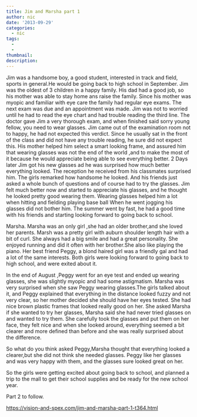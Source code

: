 ```yaml
---
title: Jim and Marsha part 1
author: nic
date: '2013-09-29'
categories:
  - nic
tags:
  - 
  - 
thumbnail: 
description: 
---
```


Jim was a handsome boy, a good student, interested in track and field, sports in general.He would be going back to high school 
in September.
Jim was the oldest of 3 children in a happy family. His dad had a good job, so his mother was able to stay home ans raise the family.
Since his mother was myopic and familiar with eye care the family had regular eye exams.
The next exam was due and an appointment was made.
Jim was not to worried until he had to read the eye chart and had trouble reading the third line.
The doctor gave Jim a very thorough exam, and when finished said sorry young fellow, you need to wear glasses.
Jim came out of the examination room not to happy, he had not expected this verdict.
Since he usually sat in the front of the class and did not have any trouble reading, he sure did not expect this.
His mother helped him select a smart looking frame, and assured him that wearing glasses was not the end of the world ,and to make the most of it  because he would appreciate being able to see everything better.
2 Days later Jim got his new glasses ad he was surprised how much better everything looked.
The reception he received from his classmates surprised him. The girls remarked how handsome he looked.
And his friends just asked a whole bunch of questions and of course had to try the glasses.
Jim felt much better now and started to appreciate his glasses, and he thought he looked pretty good wearing them.
Wearing glasses helped him a lot when hitting and fielding playing base ball
When he went jogging his glasses did not bother him.
The summer went by fast, he had a good time with his friends and starting looking forward to going back to school.


Marsha.
Marsha was an only girl ,she had an older brother,and she loved her parents.
Marsh was a pretty girl with auburn shoulder length hair with a bit of curl.
She always had a big smile and had a great personality. She enjoyed running and did it often with her brother.She also like playing the piano.
Her best friend Peggy, a blond haired girl was a friendly  gal and had a lot of the same interests.
Both girls were looking forward to going back to high school, and were exited about it.

In the end of August ,Peggy went for an eye test and ended up wearing glasses, she was slightly myopic and had some astigmatism.
Marsha was very surprised when she saw Peggy wearing glasses.The girls talked about it, and Peggy explained that 
everything in the distance looked fuzzy and not very clear, so her mother decided she should have her eyes tested.
She had nice brown plastic frames that looked really good on her.
She asked Marsha if she wanted to try her glasses, Marsha said she had never tried glasses on and wanted to try them.
She carefully took the glasses and put them on her face, they felt nice and when she looked around, everything seemed a bit clearer and more defined than before and she was really surprised about the difference.

So what do you think asked Peggy,Marsha thought that everything looked a clearer,but she did not think she needed glasses.
Peggy like her glasses and was very happy with them, and the glasses sure looked great on her.

So the girls were getting excited about going back to school, and planned a trip to the mall to get their school supplies
and be ready for the new school year.

Part 2 to follow.

https://vision-and-spex.com/jim-and-marsha-part-1-t364.html
